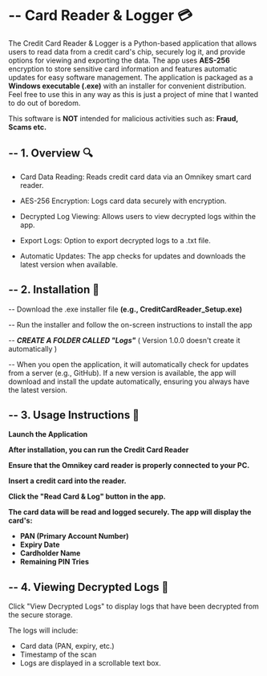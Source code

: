 
# -- Card Reader & Logger 💳

The Credit Card Reader & Logger is a Python-based application that allows users to read data from a credit card's chip, securely log it,
and provide options for viewing and exporting the data. The app uses **AES-256** encryption to store sensitive card information and features automatic updates for easy software management.
The application is packaged as a **Windows executable (.exe)** with an installer for convenient distribution. Feel free to use this in any way as this is just a project of mine that I
wanted to do out of boredom.

This software is **NOT** intended for malicious activities such as: **Fraud, Scams etc.**

## -- 1. Overview 🔍

 - Card Data Reading: Reads credit card data via an Omnikey smart card reader.

 - AES-256 Encryption: Logs card data securely with encryption.

 - Decrypted Log Viewing: Allows users to view decrypted logs within the app.

 - Export Logs: Option to export decrypted logs to a .txt file.

 - Automatic Updates: The app checks for updates and downloads the latest version when available.

 ## -- 2. Installation 📁
 
-- Download the .exe installer file **(e.g., CreditCardReader_Setup.exe)**

-- Run the installer and follow the on-screen instructions to install the app

-- ***CREATE A FOLDER CALLED "Logs"*** ( Version 1.0.0 doesn't create it automatically )

-- When you open the application, it will automatically check for updates from a server (e.g., GitHub).
   If a new version is available, the app will download and install the update automatically, ensuring you always have the latest version.

## -- 3. Usage Instructions 📜

 **Launch the Application**

**After installation, you can run the Credit Card Reader**

**Ensure that the Omnikey card reader is properly connected to your PC.**

**Insert a credit card into the reader.**

**Click the "Read Card & Log" button in the app.**

**The card data will be read and logged securely. The app will display the card's:**
 - **PAN (Primary Account Number)**
 - **Expiry Date**
 - **Cardholder Name**
 - **Remaining PIN Tries**

 
## -- 4. Viewing Decrypted Logs 📃

Click "View Decrypted Logs" to display logs that have been decrypted from the secure storage.

The logs will include:

- Card data (PAN, expiry, etc.)
- Timestamp of the scan
- Logs are displayed in a scrollable text box.

